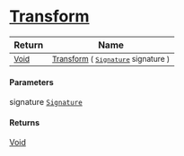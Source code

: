 # [Transform](./Normalize-100663636.md)



| Return | Name | 
| --- | --- | 
| <sub>[Void](https://docs.microsoft.com/en-us/dotnet/api/System.Void)</sub>| <sub>[Transform](./Normalize-100663636.md) ( [`Signature`](./../../Signature.md) signature )</sub>| <br>


#### Parameters
 signature  [`Signature`](./../../Signature.md)    
#### Returns
[Void](https://docs.microsoft.com/en-us/dotnet/api/System.Void)